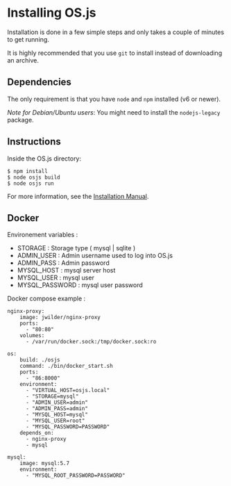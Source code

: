 # Installing OS.js

Installation is done in a few simple steps and only takes a couple of minutes to get running.

It is highly recommended that you use `git` to install instead of downloading an archive.

## Dependencies

The only requirement is that you have `node` and `npm` installed (v6 or newer).

*Note for Debian/Ubuntu users*: You might need to install the `nodejs-legacy` package.

## Instructions

Inside the OS.js directory:

```
$ npm install
$ node osjs build
$ node osjs run
```

For more information, see the [Installation Manual](https://manual.os-js.org/installation/).

## Docker
Environement variables :
* STORAGE : Storage type ( mysql | sqlite )
* ADMIN_USER : Admin username used to log into OS.js 
* ADMIN_PASS : Admin password
* MYSQL_HOST : mysql server host
* MYSQL_USER : mysql user
* MYSQL_PASSWORD :  mysql user password

Docker compose example : 
```
nginx-proxy:
    image: jwilder/nginx-proxy
    ports:
      - "80:80"
    volumes:
      - /var/run/docker.sock:/tmp/docker.sock:ro

os:
    build: ./osjs
    command: ./bin/docker_start.sh
    ports:
      - "86:8000"
    environment:
      - "VIRTUAL_HOST=osjs.local"
      - "STORAGE=mysql"
      - "ADMIN_USER=admin"
      - "ADMIN_PASS=admin"
      - "MYSQL_HOST=mysql"
      - "MYSQL_USER=root"
      - "MYSQL_PASSWORD=PASSWORD"
    depends_on:
      - nginx-proxy
      - mysql

mysql:
    image: mysql:5.7
    environment:
      - "MYSQL_ROOT_PASSWORD=PASSWORD"
```
